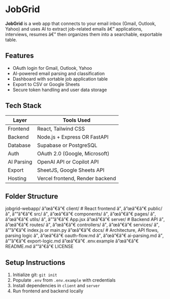 # JobGrid

**JobGrid** is a web app that connects to your email inbox (Gmail, Outlook, Yahoo) and uses AI to extract job-related emails â€” applications, interviews, resumes â€” then organizes them into a searchable, exportable table.

## Features

- OAuth login for Gmail, Outlook, Yahoo
- AI-powered email parsing and classification
- Dashboard with sortable job application table
- Export to CSV or Google Sheets
- Secure token handling and user data storage

## Tech Stack

| Layer       | Tools Used                     |
|-------------|--------------------------------|
| Frontend    | React, Tailwind CSS            |
| Backend     | Node.js + Express OR FastAPI   |
| Database    | Supabase or PostgreSQL         |
| Auth        | OAuth 2.0 (Google, Microsoft)  |
| AI Parsing  | OpenAI API or Copilot API      |
| Export      | SheetJS, Google Sheets API     |
| Hosting     | Vercel frontend, Render backend

## Folder Structure

jobgrid-webapp/
â”œâ”€â”€ client/             # React frontend
â”‚   â”œâ”€â”€ public/
â”‚   â””â”€â”€ src/
â”‚       â”œâ”€â”€ components/
â”‚       â”œâ”€â”€ pages/
â”‚       â”œâ”€â”€ utils/
â”‚       â””â”€â”€ App.jsx
â”œâ”€â”€ server/             # Backend API
â”‚   â”œâ”€â”€ routes/
â”‚   â”œâ”€â”€ controllers/
â”‚   â”œâ”€â”€ services/
â”‚   â””â”€â”€ index.js or main.py
â”œâ”€â”€ docs/               # Architecture, API flows, parsing logic
â”‚   â”œâ”€â”€ oauth-flow.md
â”‚   â”œâ”€â”€ ai-parsing.md
â”‚   â””â”€â”€ export-logic.md
â”œâ”€â”€ .env.example
â”œâ”€â”€ README.md
â””â”€â”€ LICENSE


## Setup Instructions

1. Initialize git: `git init`
2. Populate `.env` from `.env.example` with credentials
3. Install dependencies in `client` and `server`
4. Run frontend and backend locally
